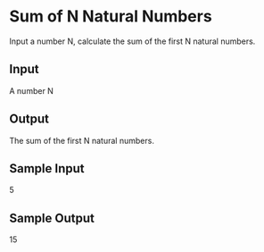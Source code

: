 # Sum of N Natural Numbers

Input a number N, calculate the sum of the first N natural numbers.


## Input
A number N

## Output
The sum of the first N natural numbers.

## Sample Input
5

## Sample Output
15

